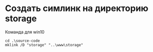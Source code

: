 # Создать симлинк на директорию storage

Команда для win10

```shell
cd .\source-code
mklink /D "storage" "..\www\storage"
```
